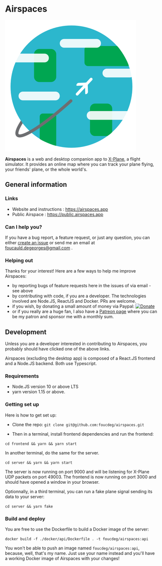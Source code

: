 # Airspaces

![Logo](./docs/logo.svg)

**Airspaces** is a web and desktop companion app to [X-Plane](https://www.x-plane.com/), a flight simulator. It provides an online map where you can track your plane flying, your friends' plane, or the whole world's.

## General information

### Links

- Website and instructions : https://airspaces.app
- Public Airspace : https://public.airspaces.app

### Can I help you?

If you have a bug report, a feature request, or just any question, you can either [create an issue](https://github.com/foucdeg/airspaces/issues) or send me an email at foucauld.degeorges@gmail.com .

### Helping out

Thanks for your interest! Here are a few ways to help me improve Airspaces:

- by reporting bugs of feature requests here in the issues of via email - see above
- by contributing with code, if you are a developer. The technologies involved are Node.JS, ReactJS and Docker. PRs are welcome.
- if you wish, by donating a small amount of money via Paypal: [![Donate](https://img.shields.io/badge/Donate-PayPal-green.svg)](https://www.paypal.com/cgi-bin/webscr?cmd=_donations&business=32RBLTRY2Q8CL&currency_code=EUR&source=url)
- or if you really are a huge fan, I also have a [Patreon page](https://www.patreon.com/bePatron?u=3455266) where you can be my patron and sponsor me with a monthly sum.


## Development

Unless you are a developer interested in contributing to Airspaces, you probably should have clicked one of the above links.

Airspaces (excluding the desktop app) is composed of a React.JS frontend and a Node.JS backend. Both use Typescript.

### Requirements

- Node.JS version 10 or above LTS
- yarn version 1.15 or above.

### Getting set up

Here is how to get set up:

- Clone the repo: `git clone git@github.com:foucdeg/airspaces.git`

- Then in a terminal, install frontend dependencies and run the frontend:

`cd frontend && yarn && yarn start`

In another terminal, do the same for the server.

`cd server && yarn && yarn start`

The server is now running on port 9000 and will be listening for X-Plane UDP packets on port 49003. The frontend is now running on port 3000 and should have opened a window in your browser.

Optionnally, in a third terminal, you can run a fake plane signal sending its data to your server:

`cd server && yarn fake`

### Build and deploy

You are free to use the Dockerfile to build a Docker image of the server:

`docker build -f ./docker/api/Dockerfile . -t foucdeg/airspaces:api`

You won't be able to push an image named `foucdeg/airspaces:api`, because, well, that's my name. Just use your name instead and you'll have a working Docker image of Airspaces with your changes!

